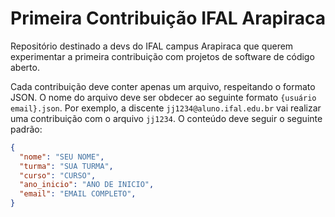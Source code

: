 # Primeira Contribuição IFAL Arapiraca

Repositório destinado a devs do IFAL campus Arapiraca que querem experimentar a primeira contribuição com projetos de software de código aberto.

Cada contribuição deve conter apenas um arquivo, respeitando o formato JSON. O nome do arquivo deve ser obdecer ao seguinte formato `{usuário email}.json`. Por exemplo, a discente `jj1234@aluno.ifal.edu.br` vai realizar uma contribuição com o arquivo `jj1234`. O conteúdo deve seguir o seguinte padrão:

```json
{
  "nome": "SEU NOME",
  "turma": "SUA TURMA",
  "curso": "CURSO",
  "ano_inicio": "ANO DE INICIO",
  "email": "EMAIL COMPLETO",
}
```
